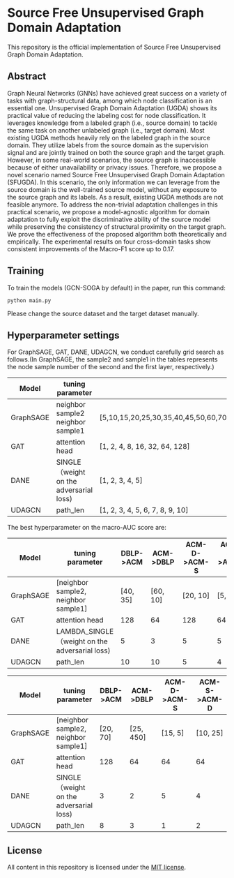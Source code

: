 # Source Free Unsupervised Graph Domain Adaptation

This repository is the official implementation of Source Free Unsupervised Graph Domain Adaptation. 

## Abstract

Graph Neural Networks (GNNs) have achieved great success on a variety of tasks with graph-structural data, among which node classification is an essential one. Unsupervised Graph Domain Adaptation (UGDA) shows its practical value of reducing the labeling cost for node classification. It leverages knowledge from a labeled graph (i.e., source domain) to tackle the same task on another unlabeled graph (i.e., target domain). Most existing UGDA methods heavily rely on the labeled graph in the source domain. They utilize labels from the source domain as the supervision signal and are jointly trained on both the source graph and the target graph. However, in some real-world scenarios, the source graph is inaccessible because of either unavailability or privacy issues. Therefore, we propose a novel scenario named Source Free Unsupervised Graph Domain Adaptation (SFUGDA). In this scenario, the only information we can leverage from the source domain is the well-trained source model, without any exposure to the source graph and its labels. As a result, existing UGDA methods are not feasible anymore. To address the non-trivial adaptation challenges in this practical scenario, we propose a model-agnostic algorithm for domain adaptation to fully exploit the discriminative ability of the source model while preserving the consistency of structural proximity on the target graph. We prove the effectiveness of the proposed algorithm both theoretically and empirically. The experimental results on four cross-domain tasks show consistent improvements of the Macro-F1 score up to 0.17.

## Training

To train the models (GCN-SOGA by default) in the paper, run this command:

```
python main.py
```

Please change the source dataset and the target dataset manually.

## Hyperparameter settings

For GraphSAGE, GAT, DANE, UDAGCN, we conduct carefully grid search as follows.(In GraphSAGE, the sample2 and sample1 in the tables represents the node sample number of the second and the first layer, respectively.)

| Model     | tuning parameter                        |                                                              |
| --------- | --------------------------------------- | ------------------------------------------------------------ |
| GraphSAGE | neighbor sample2    neighbor sample1    | [5,10,15,20,25,30,35,40,45,50,60,70,80,90,100,150,200,250,300,350,400,450,500] |
| GAT       | attention head                          | [1, 2, 4, 8, 16, 32, 64, 128]                                |
| DANE      | SINGLE（weight on the adversarial loss) | [1, 2, 3, 4, 5]                                              |
| UDAGCN    | path_len                                | [1, 2, 3, 4, 5, 6, 7, 8, 9, 10]                              |

The best hyperparameter on the macro-AUC score are:

| Model     | tuning parameter                               | DBLP->ACM | ACM->DBLP | ACM-D->ACM-S | ACM-S->ACM-D |
| --------- | ---------------------------------------------- | --------- | --------- | ------------ | ------------ |
| GraphSAGE | [neighbor sample2,    neighbor sample1]        | [40, 35]  | [60, 10]  | [20, 10]     | [5, 25]      |
| GAT       | attention head                                 | 128       | 64        | 128          | 64           |
| DANE      | LAMBDA_SINGLE（weight on the adversarial loss) | 5         | 3         | 5            | 5            |
| UDAGCN    | path_len                                       | 10        | 10        | 5            | 4            |



| Model     | tuning parameter                        | DBLP->ACM | ACM->DBLP | ACM-D->ACM-S | ACM-S->ACM-D |
| --------- | --------------------------------------- | --------- | --------- | ------------ | ------------ |
| GraphSAGE | [neighbor sample2,    neighbor sample1] | [20, 70]  | [25, 450] | [15, 5]      | [10, 25]     |
| GAT       | attention head                          | 128       | 64        | 64           | 64           |
| DANE      | SINGLE（weight on the adversarial loss) | 3         | 2         | 5            | 4            |
| UDAGCN    | path_len                                | 8         | 3         | 1            | 2            |


## License

All content in this repository is licensed under the [MIT license](https://github.com/git/git-scm.com/blob/main/MIT-LICENSE.txt).


